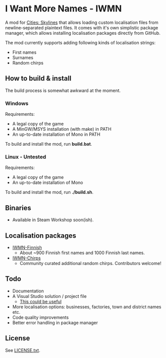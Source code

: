 # I Want More Names - IWMN

A mod for [Cities: Skylines](http://www.citiesskylines.com/) that allows loading custom localisation files from newline-separated plaintext files. It comes with it's own simplistic package manager, which allows installing localisation packages directly from GitHub.

The mod currently supports adding following kinds of localisation strings:
* First names
* Surnames
* Random chirps

## How to build & install
The build process is somewhat awkward at the moment.

### Windows
Requirements:
* A legal copy of the game
* A MinGW/MSYS installation (with make) in PATH
* An up-to-date installation of Mono in PATH

To build and install the mod, run **build.bat**.

### Linux - Untested

Requirements:
* A legal copy of the game
* An up-to-date installation of Mono

To build and install the mod, run **./build.sh**.

## Binaries
* Available in Steam Workshop soon(ish).

## Localisation packages
* [IWMN-Finnish](https://github.com/paavohuhtala/IWMN-Finnish)
  * About ~900 Finnish first names and 1000 Finnish last names.
* [IWMN-Chirps](https://github.com/paavohuhtala/IWMN-Chirps)
  * Community curated additional random chirps. Contributors welcome!

## Todo
* Documentation
* A Visual Studio solution / project file
  * [This could be useful](https://www.reddit.com/r/CitiesSkylinesModding/comments/2ypcl5/guide_using_visual_studio_2013_to_develop_mods/)
* More localisation options: businesses, factories, town and district names etc.
* Code quality improvements
* Better error handling in package manager

## License
See [LICENSE.txt](LICENSE.txt).
